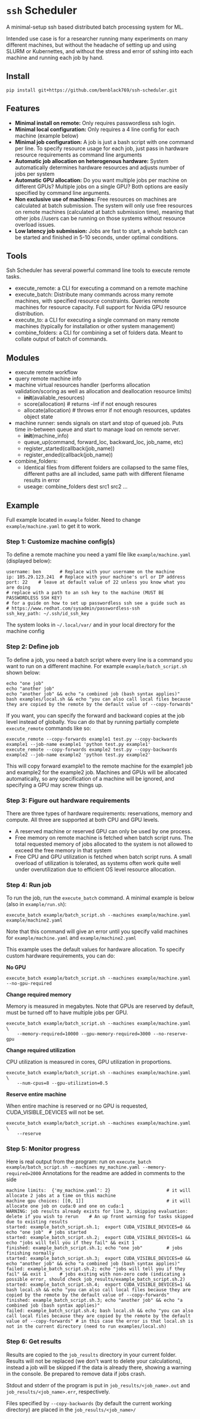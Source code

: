 # `ssh` Scheduler

A minimal-setup ssh based distributed batch processing system for ML.

Intended use case is for a researcher running many experiments on many different machines, but without the headache of setting up and using SLURM or Kubernettes, and without the stress and error of sshing into each machine and running each job by hand.

## Install

```
pip install git+https://github.com/benblack769/ssh-scheduler.git
```

## Features

* **Minimal install on remote:** Only requires passwordless ssh login.
* **Minimal local configuration:** Only requires a 4 line config for each machine (example below)
* **Minimal job configuration:** A job is just a bash script with one command per line. To specify resource usage for each job, just pass in hardware resource requirements as command line arguments
* **Automatic job allocation on heterogenous hardware:** System automatically determines hardware resources and adjusts number of jobs per system
* **Automatic GPU allocation:** Do you want multiple jobs per machine on different GPUs? Multiple jobs on a single GPU? Both options are easily specified by command line arguments.
* **Non exclusive use of machines:** Free resources on machines are calculated at batch submission. The system will only use free resources on remote machines (calculated at batch submission time), meaning that other jobs //users can be running on those systems without resource overload issues.
* **Low latency job submission:** Jobs are fast to start, a whole batch can be started and finished in 5-10 seconds, under optimal conditions.

## Tools

Ssh Scheduler has several powerful command line tools to execute remote tasks.

* execute_remote: a CLI for executing a command on a remote machine
* execute_batch: Distribute many commands across many remote machines, with specified resource constraints. Queries remote machines for resource capacity. Full support for Nvidia GPU resource distribution.
* execute_to: a CLI for executing a single command on many remote machines (typically for installation or other system management)
* combine_folders: a CLI for combining a set of folders data. Meant to collate output of batch of commands.

## Modules

* execute remote workflow
* query remote machine info
* machine virtual resources handler (performs allocation validation/scoring as well as allocation and deallocation resource limits)
    * __init__(avaliable_resources)
    * score(allocation) # returns -inf if not enough resoures
    * allocate(allocation) # throws error if not enough resources, updates object state
* machine runner: sends signals on start and stop of queued job. Puts time in-between queue and start to manage load on remote server.
    * __init__(machine_info)
    * queue_up(command, forward_loc, backward_loc, job_name, etc)
    * register_started(callback(job_name))
    * register_ended(callback(job_name))
* combine_folders:
    * Identical files from different folders are collapsed to the same files, different paths are all included, same path with different filename results in error
    * useage: combine_folders dest src1 src2 ...

## Example

Full example located in `example` folder. Need to change `example/machine.yaml` to get it to work.

### Step 1: Customize machine config(s)

To define a remote machine you need a yaml file like `example/machine.yaml` (displayed below):

```
username: ben       # Replace with your username on the machine
ip: 105.29.123.241  # Replace with your machine's url or IP address
port: 22    # leave at default value of 22 unless you know what you are doing
# replace with a path to an ssh key to the machine (MUST BE PASSWORDLESS SSH KEY)
# for a guide on how to set up passwordless ssh see a guide such as
# https://www.redhat.com/sysadmin/passwordless-ssh
ssh_key_path: ~/.ssh/id_ssh_key
```

The system looks in `~/.local/var/` and in your local directory for the machine config

### Step 2: Define job

To define a job, you need a batch script where every line is a command you want to run on a different machine. For example `example/batch_script.sh` shown below:

```
echo "one job"
echo "another job"
echo "another job" && echo "a combined job (bash syntax applies)"
bash examples/local.sh && echo "you can also call local files because they are copied by the remote by the default value of --copy-forwards"
```

If you want, you can specify the forward and backward copies at the job level instead of globally. You can do that by running partially complete `execute_remote` commands like so:

```
execute_remote --copy-forwards example1 test.py --copy-backwards example1 --job-name example1 'python test.py example1'
execute_remote --copy-forwards example2 test.py --copy-backwards example2 --job-name example2 'python test.py example2'
```

This will copy forward example1 to the remote machine for the example1 job and example2 for the example2 job. Machines and GPUs will be allocated automatically, so any specification of a machine will be ignored, and specifying a GPU may screw things up.

### Step 3: Figure out hardware requirements

There are three types of hardware requirements: reservations, memory and compute. All three are supported at both CPU and GPU levels.

* A reserved machine or reserved GPU can only be used by one process.
* Free memory on remote machine is fetched when batch script runs. The total requested memory of jobs allocated to the system is not allowed to exceed the free memory in that system
* Free CPU and GPU utilization is fetched when batch script runs. A small overload of utilization is tolerated, as systems often work quite well under overutilization due to efficient OS level resource allocation.


### Step 4: Run job

To run the job, run the `execute_batch` command. A minimal example is below (also in `example/run.sh`):

```
execute_batch example/batch_script.sh --machines example/machine.yaml example/machine2.yaml
```

Note that this command will give an error until you specify valid machines for `example/machine.yaml` and `example/machine2.yaml`

This example uses the default values for hardware allocation. To specify custom hardware requirements, you can do:

**No GPU**

```
execute_batch example/batch_script.sh --machines example/machine.yaml --no-gpu-required
```

**Change required memory**

Memory is measured in megabytes. Note that GPUs are reserved by default, must be turned off to have multiple jobs per GPU.

```
execute_batch example/batch_script.sh --machines example/machine.yaml \
    --memory-required=10000 --gpu-memory-required=3000 --no-reserve-gpu
```

**Change required utilization**

CPU utilization is measured in cores, GPU utilization in proportions.

```
execute_batch example/batch_script.sh --machines example/machine.yaml \
    --num-cpus=8 --gpu-utilization=0.5
```


**Reserve entire machine**

When entire machine is reserved or no GPU is requested, CUDA_VISIBLE_DEVICES will not be set.

```
execute_batch example/batch_script.sh --machines example/machine.yaml \
    --reserve
```

### Step 5: Monitor progress

Here is real output from the program: run on `execute_batch example/batch_script.sh --machines my_machine.yaml --memory-required=2000` Annotations for the readme are added in comments to the side

```
machine limits:  {'my_machine.yaml': 2}                     # it will allocate 2 jobs at a time on this machine
machine gpu choices: [[0, 1]]                               # it will allocate one job on cuda:0 and one on cuda:1
WARNING: job results already exists for line 3, skipping evaluation: delete if you wish to rerun    # An up front warning for tasks skipped due to existing results
started: example_batch_script.sh.1;  export CUDA_VISIBLE_DEVICES=0 && echo "one job"  # jobs started
started: example_batch_script.sh.2;  export CUDA_VISIBLE_DEVICES=1 && echo "jobs will tell you if they fail" && exit 1
finished: example_batch_script.sh.1; echo "one job"         # jobs finishing normally
started: example_batch_script.sh.3;  export CUDA_VISIBLE_DEVICES=0 && echo "another job" && echo "a combined job (bash syntax applies)"
failed: example_batch_script.sh.2; echo "jobs will tell you if they fail" && exit 1     # jobs exiting with non-zero code (indicating a possible error, should check job_results/example_batch_script.sh.2)
started: example_batch_script.sh.4;  export CUDA_VISIBLE_DEVICES=1 && bash local.sh && echo "you can also call local files because they are copied by the remote by the default value of --copy-forwards"
finished: example_batch_script.sh.3; echo "another job" && echo "a combined job (bash syntax applies)"
failed: example_batch_script.sh.4; bash local.sh && echo "you can also call local files because they are copied by the remote by the default value of --copy-forwards" # in this case the error is that local.sh is not in the current directory (need to run examples/local.sh)
```

### Step 6: Get results

Results are copied to the `job_results` directory in your current folder. Results will not be replaced (we don't want to delete your calculations), instead a job will be skipped if the data is already there, showing a warning in the console. Be prepared to remove data if jobs crash.

Stdout and stderr of the program is put in `job_results/<job_name>.out` and `job_results/<job_name>.err`, respectively.

Files specified by `--copy-backwards` (by default the current working directory) are placed in the `job_results/<job_name>/ `
